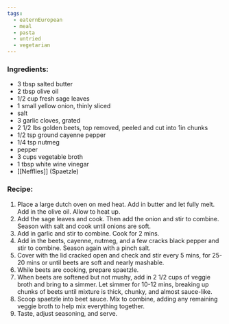 ```yaml
---
tags:
  - eaternEuropean
  - meal
  - pasta
  - untried
  - vegetarian
---
```

### Ingredients:
- 3 tbsp salted butter
- 2 tbsp olive oil
- 1/2 cup fresh sage leaves
- 1 small yellow onion, thinly sliced
- salt
- 3 garlic cloves, grated
- 2 1/2 lbs golden beets, top removed, peeled and cut into 1in chunks
- 1/2 tsp ground cayenne pepper
- 1/4 tsp nutmeg
- pepper
- 3 cups vegetable broth
- 1 tbsp white wine vinegar
- [[Nefflies]] (Spaetzle)

### Recipe:
1. Place a large dutch oven on med heat. Add in butter and let fully melt. Add in the olive oil. Allow to heat up. 
2. Add the sage leaves and cook. Then add the onion and stir to combine. Season with salt and cook until onions are soft. 
3. Add in garlic and stir to combine. Cook for 2 mins. 
4. Add in the beets, cayenne, nutmeg, and a few cracks black pepper and stir to combine. Season again with a pinch salt. 
5. Cover with the lid cracked open and check and stir every 5 mins, for  25-20 mins or until beets are soft and nearly mashable. 
6. While beets are cooking, prepare spaetzle. 
7. When beets are softened but not mushy, add in 2 1/2 cups of veggie broth and bring to a simmer. Let simmer for 10-12 mins, breaking up chunks of beets until mixture is thick, chunky, and almost sauce-like.
8. Scoop spaetzle into beet sauce. Mix to combine, adding any remaining veggie broth to help mix everything together.
9. Taste, adjust seasoning, and serve. 